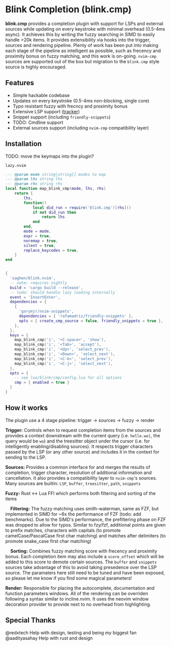# Blink Completion (blink.cmp)

**blink.cmp** provides a completion plugin with support for LSPs and external sources while updating on every keystroke with minimal overhead (0.5-4ms async). It achieves this by writing the fuzzy searching in SIMD to easily handle >20k items. It provides extensibility via hooks into the trigger, sources and rendering pipeline. Plenty of work has been put into making each stage of the pipeline as intelligent as possible, such as frecency and proximity bonus on fuzzy matching, and this work is on-going. `nvim-cmp` sources are supported out of the box but migration to the `blink.cmp` style source is highly encouraged.

## Features

- Simple hackable codebase
- Updates on every keystroke (0.5-4ms non-blocking, single core)
- Typo resistant fuzzy with frecncy and proximity bonus
- Extensive LSP support ([tracker](./LSP_TRACKER.md))
- Snippet support (including `friendly-snippets`)
- TODO: Cmdline support
- External sources support (including `nvim-cmp` compatibility layer)

## Installation

TODO: move the keymaps into the plugin?

`lazy.nvim`

```lua
--- @param mode string|string[] modes to map
--- @param lhs string lhs
--- @param rhs string rhs
local function map_blink_cmp(mode, lhs, rhs)
	return {
		lhs,
		function()
			local did_run = require('blink.cmp')[rhs]()
			if not did_run then
				return lhs
			end
		end,
		mode = mode,
		expr = true,
		noremap = true,
		silent = true,
		replace_keycodes = true,
	}
end


{
  'saghen/blink.nvim',
  -- note: requires nightly
  build = 'cargo build --release',
  -- todo: should handle lazy loading internally
  event = 'InsertEnter',
  dependencies = {
    {
      'garymjr/nvim-snippets',
      dependencies = { 'rafamadriz/friendly-snippets' },
      opts = { create_cmp_source = false, friendly_snippets = true },
    },
  },
  keys = {
    map_blink_cmp('i', '<C-space>', 'show'),
    map_blink_cmp('i', '<Tab>', 'accept'),
    map_blink_cmp('i', '<Up>', 'select_prev'),
    map_blink_cmp('i', '<Down>', 'select_next'),
    map_blink_cmp('i', '<C-k>', 'select_prev'),
    map_blink_cmp('i', '<C-j>', 'select_next'),
  },
  opts = {
    -- see lua/blink/cmp/config.lua for all options
    cmp = { enabled = true }
  }
}
```

## How it works

The plugin use a 4 stage pipeline: trigger -> sources -> fuzzy -> render

**Trigger:** Controls when to request completion items from the sources and provides a context downstream with the current query (i.e. `hello.wo|`, the query would be `wo`) and the treesitter object under the cursor (i.e. for intelligently enabling/disabling sources). It respects trigger characters passed by the LSP (or any other source) and includes it in the context for sending to the LSP.

**Sources:** Provides a common interface for and merges the results of completion, trigger character, resolution of additional information and cancellation. It also provides a compatibility layer to `nvim-cmp`'s sources. Many sources are builtin: `LSP`, `buffer`, `treesitter`, `path`, `snippets`

**Fuzzy:** Rust <-> Lua FFI which performs both filtering and sorting of the items

&nbsp;&nbsp;&nbsp;&nbsp;**Filtering:** The fuzzy matching uses smith-waterman, same as FZF, but implemented in SIMD for ~6x the performance of FZF (todo: add benchmarks). Due to the SIMD's performance, the prefiltering phase on FZF was dropped to allow for typos. Similar to fzy/fzf, additional points are given to prefix matches, characters with capitals (to promote camelCase/PascalCase first char matching) and matches after delimiters (to promote snake_case first char matching)

&nbsp;&nbsp;&nbsp;&nbsp;**Sorting:** Combines fuzzy matching score with frecency and proximity bonus. Each completion item may also include a `score_offset` which will be added to this score to demote certain sources. The `buffer` and `snippets` sources take advantage of this to avoid taking presedence over the LSP source. The paramaters here still need to be tuned and have been exposed, so please let me know if you find some magical parameters!

**Render:** Responsible for placing the autocomplete, documentation and function parameters windows. All of the rendering can be overriden following a syntax similar to incline.nvim. It uses the neovim window decoration provider to provide next to no overhead from highlighting. 

## Special Thanks

@redxtech Help with design, testing and being my biggest fan
@aadityasahay Help with rust and design
